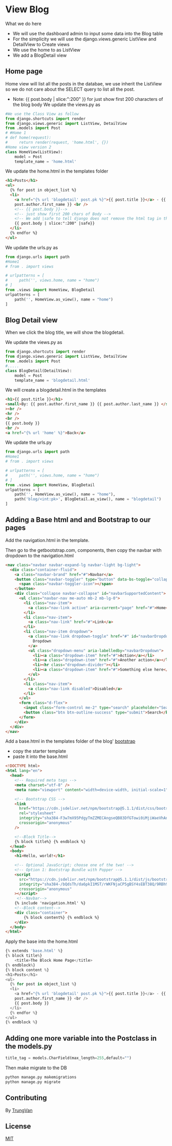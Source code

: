 # View Blog
What we do here
- We will use the dashboard admin to input some data into the Blog table
- For the simplicity we will use the django.views.generic ListView and DetailView to Create views
- We use the home to as ListView
- We add a BlogDetail view

## Home page
Home view will list all the posts in the databae, we use inherit the ListView so we do not care about the SELECT query to list all the post.
- Note:  {{ post.body | slice:":200" }} for just show first 200 characters of the blog body
We update the views.py as
```python
#We use the Class View as follow
from django.shortcuts import render
from django.views.generic import ListView, DetailView
from .models import Post
# #Home 1
# def home(request):
#     return render(request, 'home.html', {})
#Home view version 2
class HomeView(ListView):
    model = Post
    template_name = 'home.html'
```
We update the home.html in the templates folder
```html
<h1>Posts</h1>
<ul>
  {% for post in object_list %}
  <li>
    <a href="{% url 'blogdetail' post.pk %}">{{ post.title }}</a> - {{
    post.author.first_name }} <br />
    <!-- {{ post.body }}-->
    <!-- just show first 200 chars of Body -->
    <!-- We add |safe to tell django does not remove the html tag in the body text of the blog-->
    {{ post.body | slice:":200" |safe}}
  </li>
  {% endfor %}
</ul>
```
We update the urls.py as
```python
from django.urls import path
#Home1
# from . import views

# urlpatterns = [
#     path('', views.home, name = "home")
# ]
from .views import HomeView, BlogDetail
urlpatterns = [
    path('', HomeView.as_view(), name = "home")
]
```
## Blog Detail view
When we click the blog title, we will show the blogdetail.

We update the views.py as
```python
from django.shortcuts import render
from django.views.generic import ListView, DetailView
from .models import Post
#.....
class BlogDetail(DetailView):
    model = Post
    template_name = 'blogdetail.html'
```
We will create a blogdetail.html in the templates
```html
<h1>{{ post.title }}</h1>
<small>By: {{ post.author.first_name }} {{ post.author.last_name }} </small
><br />
<hr />
<br />
{{ post.body }}
<br />
<a href="{% url 'home' %}">Back</a>
```
We update the urls.py
```python
from django.urls import path
#Home1
# from . import views

# urlpatterns = [
#     path('', views.home, name = "home")
# ]
from .views import HomeView, BlogDetail
urlpatterns = [
    path('', HomeView.as_view(), name = "home"),
    path('blog/<int:pk>', BlogDetail.as_view(), name = "blogdetail")
]

```
## Adding a Base html and and Bootstrap to our pages
Add the navigation.html in the template.

Then go to the getbootstrap.com, components, then copy the navbar with dropdown to the navigation.html
```html
<nav class="navbar navbar-expand-lg navbar-light bg-light">
  <div class="container-fluid">
    <a class="navbar-brand" href="#">Navbar</a>
    <button class="navbar-toggler" type="button" data-bs-toggle="collapse" data-bs-target="#navbarSupportedContent" aria-controls="navbarSupportedContent" aria-expanded="false" aria-label="Toggle navigation">
      <span class="navbar-toggler-icon"></span>
    </button>
    <div class="collapse navbar-collapse" id="navbarSupportedContent">
      <ul class="navbar-nav me-auto mb-2 mb-lg-0">
        <li class="nav-item">
          <a class="nav-link active" aria-current="page" href="#">Home</a>
        </li>
        <li class="nav-item">
          <a class="nav-link" href="#">Link</a>
        </li>
        <li class="nav-item dropdown">
          <a class="nav-link dropdown-toggle" href="#" id="navbarDropdown" role="button" data-bs-toggle="dropdown" aria-expanded="false">
            Dropdown
          </a>
          <ul class="dropdown-menu" aria-labelledby="navbarDropdown">
            <li><a class="dropdown-item" href="#">Action</a></li>
            <li><a class="dropdown-item" href="#">Another action</a></li>
            <li><hr class="dropdown-divider"></li>
            <li><a class="dropdown-item" href="#">Something else here</a></li>
          </ul>
        </li>
        <li class="nav-item">
          <a class="nav-link disabled">Disabled</a>
        </li>
      </ul>
      <form class="d-flex">
        <input class="form-control me-2" type="search" placeholder="Search" aria-label="Search">
        <button class="btn btn-outline-success" type="submit">Search</button>
      </form>
    </div>
  </div>
</nav>
```
Add a base.html in the templates folder of the blog'
[bootstrap](https://getbootstrap.com/docs/5.1/getting-started/introduction/)
- copy the starter template
- paste it into the base.html
```html
<!DOCTYPE html>
<html lang="en">
  <head>
    <!-- Required meta tags -->
    <meta charset="utf-8" />
    <meta name="viewport" content="width=device-width, initial-scale=1" />

    <!-- Bootstrap CSS -->
    <link
      href="https://cdn.jsdelivr.net/npm/bootstrap@5.1.1/dist/css/bootstrap.min.css"
      rel="stylesheet"
      integrity="sha384-F3w7mX95PdgyTmZZMECAngseQB83DfGTowi0iMjiWaeVhAn4FJkqJByhZMI3AhiU"
      crossorigin="anonymous"
    />

    <!--Block Title-->
    {% block title%} {% endblock %}
  </head>
  <body>
    <h1>Hello, world!</h1>

    <!-- Optional JavaScript; choose one of the two! -->
    <!-- Option 1: Bootstrap Bundle with Popper -->
    <script
      src="https://cdn.jsdelivr.net/npm/bootstrap@5.1.1/dist/js/bootstrap.bundle.min.js"
      integrity="sha384-/bQdsTh/da6pkI1MST/rWKFNjaCP5gBSY4sEBT38Q/9RBh9AH40zEOg7Hlq2THRZ"
      crossorigin="anonymous"
    ></script>
     <!--Navbar-->
    {% include 'navigation.html' %}
    <!--Block content-->
    <div class="container">
        {% block content%} {% endblock %}
    </div>
  </body>
</html>

```
Apply the base into the home.html
```python
{% extends 'base.html' %}
{% block title%}
    <title>The Block Home Page</title>
{% endblock%}
{% block content %}
<h1>Posts</h1>
<ul>
  {% for post in object_list %}
  <li>
    <a href="{% url 'blogdetail' post.pk %}">{{ post.title }}</a> - {{
    post.author.first_name }} <br />
    {{ post.body }}
  </li>
  {% endfor %}
</ul>
{% endblock %}
```
## Adding one more variable into the Postclass in the models.py
```python
title_tag = models.CharField(max_length=255,default="")
```
Then make migrate to the DB
```bash
python manage.py makemigrations
python manage.py migrate
```

## Contributing
By [TrungVan](https://www.facebook.com/trungnemo)
## License
[MIT](https://choosealicense.com/licenses/mit/)

